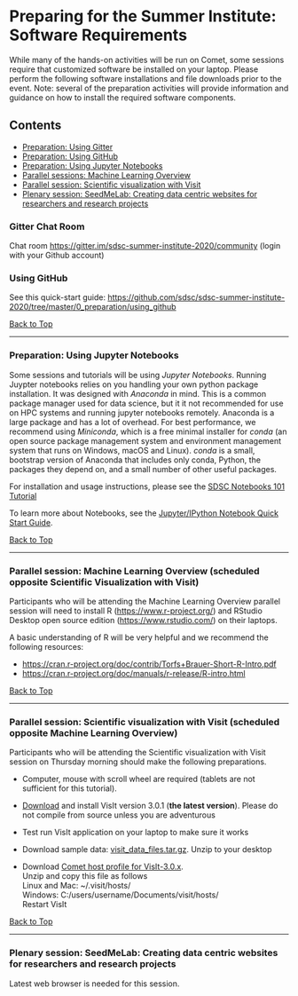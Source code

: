 # Preparing for the Summer Institute: Software Requirements

While many of the hands-on activities will be run on Comet, some sessions require that customized software be installed on your laptop. Please perform the following software installations and file downloads prior to the event. Note: several of the preparation activities will provide information and guidance on how to install the required software components.

## Contents <a name="top"></a>

 * [Preparation: Using Gitter](#gitter)
 * [Preparation: Using GitHub](#github)
 * [Preparation: Using Jupyter Notebooks](#notebooks)
 * [Parallel sessions: Machine Learning Overview](#mach-learn)
 * [Parallel session: Scientific visualization with Visit ](#visit)
 * [Plenary session: SeedMeLab: Creating data centric websites for researchers and research projects](#seedme)


### Gitter Chat Room <a name="gitter"></a>
Chat room https://gitter.im/sdsc-summer-institute-2020/community (login with your Github account)

### Using GitHub<a name="github"></a>

See this quick-start guide: https://github.com/sdsc/sdsc-summer-institute-2020/tree/master/0_preparation/using_github

[Back to Top](#top)
<hr>

### Preparation: Using Jupyter Notebooks <a name="notebooks"></a>

Some sessions and tutorials will be using *Jupyter Notebooks*. Running Juypter notebooks relies on you handling your own python package installation. It was designed with *Anaconda* in mind. This is a common package manager used for data science, but it it not recommended for use on HPC systems and running jupyter notebooks remotely. Anaconda is a large package and has a lot of overhead. For best performance, we recommend using *Miniconda*, which is a free minimal installer for *conda* (an open source package management system and environment management system that runs on Windows, macOS and Linux). *conda* is a small, bootstrap version of Anaconda that includes only conda, Python, the packages they depend on, and a small number of other useful packages.

For installation and usage instructions, please see the [SDSC Notebooks 101 Tutorial](https://comet-notebooks-101.readthedocs.io/en/comet/)

To learn more about Notebooks, see the [Jupyter/IPython Notebook Quick Start Guide](https://jupyter-notebook-beginner-guide.readthedocs.io/en/latest/index.html).

[Back to Top](#top)
<hr>

### Parallel session: Machine Learning Overview (scheduled opposite Scientific Visualization with Visit) <a name="mach-learn"></a>

Participants who will be attending the Machine Learning Overview parallel session will need to install R (https://www.r-project.org/) and RStudio Desktop open source edition (https://www.rstudio.com/) on their laptops. 

A basic understanding of R will be very helpful and we recommend the following resources:

* https://cran.r-project.org/doc/contrib/Torfs+Brauer-Short-R-Intro.pdf
* https://cran.r-project.org/doc/manuals/r-release/R-intro.html

[Back to Top](#top)
<hr>

### Parallel session: Scientific visualization with Visit (scheduled opposite Machine Learning Overview) <a name="visit"></a>

Participants who will be attending the Scientific visualization with Visit session on Thursday morning should make the following preparations.

* Computer, mouse with scroll wheel are required (tablets are not sufficient for this tutorial).

* [Download](https://wci.llnl.gov/simulation/computer-codes/visit/executables) and install VisIt version 3.0.1 (**the latest version**). Please do not compile from source unless you are adventurous

* Test run VisIt application on your laptop to make sure it works

* Download sample data: [visit_data_files.tar.gz](https://wci.llnl.gov/content/assets/docs/simulation/computer-codes/visit/visit_data_files.tar.gz). Unzip to your desktop

* Download [Comet host profile for VisIt-3.0.x](http://users.sdsc.edu/~amit/comet/visit3.0.x-comet-host-profile.zip).  
    Unzip and copy this file as follows  
    Linux and Mac: ~/.visit/hosts/  
    Windows: C:/users/username/Documents/visit/hosts/   
    Restart VisIt

[Back to Top](#top)
<hr>

### Plenary session: SeedMeLab: Creating data centric websites for researchers and research projects <a name="seedme"></a>
Latest web browser is needed for this session.

